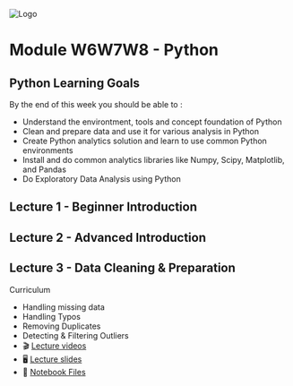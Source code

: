 ![Logo](py-code/Logo.png)
# Module W6W7W8 - Python #

## Python Learning Goals ##

By the end of this week you should be able to :
- Understand the environtment, tools and concept foundation of Python
- Clean and prepare data and use it for various analysis in Python
- Create Python analytics solution and learn to use common Python environments
- Install and do common analytics libraries like Numpy, Scipy, Matplotlib, and Pandas
- Do Exploratory Data Analysis using Python

## Lecture 1 - Beginner Introduction ##

## Lecture 2 - Advanced Introduction ##

## Lecture 3 - Data Cleaning & Preparation ##

Curriculum
- Handling missing data
- Handling Typos
- Removing Duplicates
- Detecting & Filtering Outliers
- :clapper: [Lecture videos](https://www.youtube.com/watch?v=3LXw9ohVXWY)
- :desktop_computer: [Lecture slides](https://drive.google.com/file/d/1egGiUiNxRP4MRuXrgT6IwAU4iE0vrkVD/view)
- :snake: [Notebook Files](py-code/code_challenge.py)